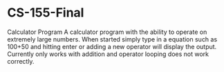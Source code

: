 # CS-155-Final
Calculator Program
A calculator program with the ability to operate on extremely large numbers.
When started simply type in a equation such as 100+50 and hitting enter or adding a new operator will display the output.
Currently only works with addition and operator looping does not work correctly.
